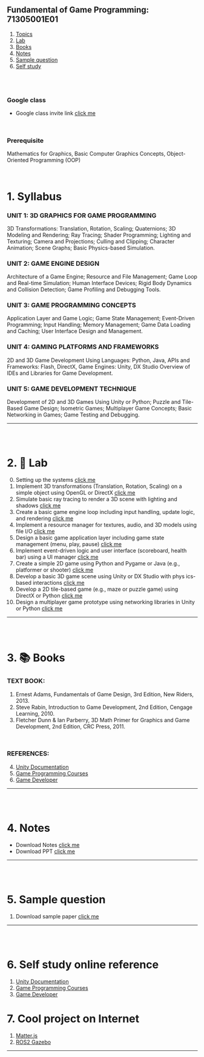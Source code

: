 ## Fundamental of Game Programming: 71305001E01

1. [Topics](#1)
2. [Lab](#2)
3. [Books](#3)
4. [Notes](#4)
5. [Sample question](#5)
6. [Self study](#6)

<br>
<br>


### Google class

- Google class invite link [click me](https://classroom.google.com/c/Nzk0OTczNjE4NzM2?cjc=y6fuah3u)

<br>

### Prerequisite

Mathematics for Graphics, Basic Computer Graphics Concepts, Object-Oriented Programming (OOP)

<br>

# 1. Syllabus<a id='1'></a>

### UNIT 1: 3D GRAPHICS FOR GAME PROGRAMMING

3D Transformations: Translation, Rotation, Scaling; Quaternions; 3D Modeling and Rendering; Ray Tracing; Shader
Programming; Lighting and Texturing; Camera and Projections; Culling and Clipping; Character Animation; Scene Graphs;
Basic Physics-based Simulation.

### UNIT 2: GAME ENGINE DESIGN

Architecture of a Game Engine; Resource and File Management; Game Loop and Real-time Simulation; Human Interface
Devices; Rigid Body Dynamics and Collision Detection; Game Profiling and Debugging Tools.

### UNIT 3: GAME PROGRAMMING CONCEPTS

Application Layer and Game Logic; Game State Management; Event-Driven Programming; Input Handling; Memory
Management; Game Data Loading and Caching; User Interface Design and Management.

### UNIT 4: GAMING PLATFORMS AND FRAMEWORKS

2D and 3D Game Development Using Languages: Python, Java, APIs and Frameworks: Flash, DirectX, Game Engines:
Unity, DX Studio Overview of IDEs and Libraries for Game Development.

### UNIT 5: GAME DEVELOPMENT TECHNIQUE

Development of 2D and 3D Games Using Unity or Python; Puzzle and Tile-Based Game Design; Isometric Games;
Multiplayer Game Concepts; Basic Networking in Games; Game Testing and Debugging.

---

<br>
<br>

# 2. 🧪 Lab<a id='2'></a>

0. Setting up the systems [click me](https://github.com/joy-KU/KU-UIT/blob/main/Game%20programming/assets/ppt/lab/0%20lab.README.md)
1. Implement 3D transformations (Translation, Rotation, Scaling) on a simple object using OpenGL or DirectX [click me]()
2. Simulate basic ray tracing to render a 3D scene with lighting and shadows [click me]()
3. Create a basic game engine loop including input handling, update logic, and rendering [click me]()
4. Implement a resource manager for textures, audio, and 3D models using file I/O [click me]()
5. Design a basic game application layer including game state management (menu, play, pause) [click me]()
6. Implement event-driven logic and user interface (scoreboard, health bar) using a UI manager [click me]()
7. Create a simple 2D game using Python and Pygame or Java (e.g., platformer or shooter) [click me]()
8. Develop a basic 3D game scene using Unity or DX Studio with phys ics-based interactions [click me]()
9. Develop a 2D tile-based game (e.g., maze or puzzle game) using DirectX or Python [click me]()
10. Design a multiplayer game prototype using networking libraries in Unity or Python [click me]()

---

<br>
<br>

# 3. 📚 Books<a id='3'></a>

### TEXT BOOK:

1. Ernest Adams, Fundamentals of Game Design, 3rd Edition, New Riders, 2013.
2. Steve Rabin, Introduction to Game Development, 2nd Edition, Cengage Learning, 2010.
3. Fletcher Dunn & Ian Parberry, 3D Math Primer for Graphics and Game Development, 2nd Edition, CRC Press, 2011.

<br>

### REFERENCES:

4. [Unity Documentation](https://docs.unity3d.com5.NPTEL)
5. [Game Programming Courses](https://nptel.ac.in)
6. [Game Developer](https://www.gamedeveloper.com)

---

<br>
<br>

# 4. Notes<a id='4'></a>

- Download Notes [click me]()
- Download PPT [click me]()

---

<br>
<br>

# 5. Sample question<a id='5'></a>

1. Download sample paper [click me]()

---

<br>
<br>

# 6. Self study online reference<a id='6'></a>

1. [Unity Documentation](https://docs.unity3d.com5.NPTEL)
2. [Game Programming Courses](https://nptel.ac.in)
3. [Game Developer](https://www.gamedeveloper.com)

# 7. Cool project on Internet

1. [Matter.js](https://brm.io/matter-js/)
1. [ROS2 Gazebo](https://app.theconstruct.ai/Desktop)

---
